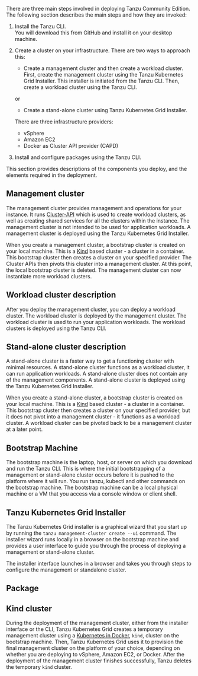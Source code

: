 There are three main steps involved in deploying Tanzu Community Edition. The following section describes the main steps and how they are invoked: 

1. Install the Tanzu CLI.  
   You will download this from GitHub and install it on your desktop machine.
2. Create a cluster on your infrastructure. There are two ways to approach this:  
   * Create a management cluster and then create a workload cluster. First, create the management cluster using the Tanzu Kubernetes Grid Installer. This installer is initiated from the Tanzu CLI. Then, create a workload cluster using the Tanzu CLI.   
         
   or  
      
   * Create a stand-alone cluster using Tanzu Kubernetes Grid Installer.

   There are three infrastructure providers:   

    * vSphere
    * Amazon EC2
    * Docker as Cluster API provider (CAPD) 
4. Install and configure packages using the Tanzu CLI.


This section provides descriptions of the components you deploy, and the elements required in the deployment.


## Management cluster
The management cluster provides management and operations for your instance. It runs [Cluster-API](https://cluster-api.sigs.k8s.io/) which is used to create workload clusters, as well as creating shared services for all the clusters within the instance.  The management cluster is not intended to be used for application workloads. A management cluster is deployed using the Tanzu Kubernetes Grid Installer.

When you create a management cluster, a bootstrap cluster is created on your local machine. This is a [Kind](https://kind.sigs.k8s.io/)  based cluster -  a cluster in a container.  This bootstrap cluster then creates a cluster on your specified provider. The Cluster APIs then pivots this cluster into a management cluster. 
At this point, the local bootstrap cluster is deleted.  The management cluster can now instantiate more workload clusters. 

## Workload cluster description

After you deploy the management cluster, you can deploy a workload cluster. The workload cluster is deployed by the management cluster. The workload cluster is used to run your application workloads. The workload clusters is deployed using the Tanzu CLI.

## Stand-alone cluster description
A stand-alone cluster is a faster way to get a functioning cluster with minimal resources. A stand-alone cluster functions as a workload cluster, it can run application workloads. A stand-alone cluster does not contain any of the management components.  A stand-alone cluster is deployed using the Tanzu Kubernetes Grid Installer.

When you create a stand-alone cluster, a bootstrap cluster is created on your local machine. This is a [Kind](https://kind.sigs.k8s.io/)  based cluster - a cluster in a container.  This bootstrap cluster then creates a cluster on your specified provider, but it does not pivot into a management cluster - it functions as a workload cluster.  A workload cluster can be pivoted back to be a management cluster at a later point.


## Bootstrap Machine
The bootstrap machine is the laptop, host, or server on which you download and run the Tanzu CLI. This is where the initial bootstrapping of a management or stand-alone cluster occurs before it is pushed to the platform where it will run. You run tanzu, kubectl and other commands on the bootstrap machine. The bootstrap machine can be a local physical machine or a VM that you access via a console window or client shell.


## Tanzu Kubernetes Grid Installer
The Tanzu Kubernetes Grid installer is a graphical wizard that you start up by running the ``tanzu management-cluster create --ui`` command. The installer wizard runs locally in a browser on the bootstrap machine and provides a user interface to guide you through the process of deploying a management or stand-alone cluster. 

The installer interface launches in a browser and takes you through steps to configure the management or standalone cluster.



## Package

## Kind cluster
During the deployment of the management cluster, either from the installer interface or the CLI, Tanzu Kubernetes Grid creates a temporary management cluster using a [Kubernetes in Docker](https://kind.sigs.k8s.io/), `kind`, cluster on the bootstrap machine. Then, Tanzu Kubernetes Grid uses it to provision the final management cluster on the platform of your choice, depending on whether you are deploying to vSphere, Amazon EC2, or Docker. After the deployment of the management cluster finishes successfully, Tanzu deletes the temporary `kind` cluster.
